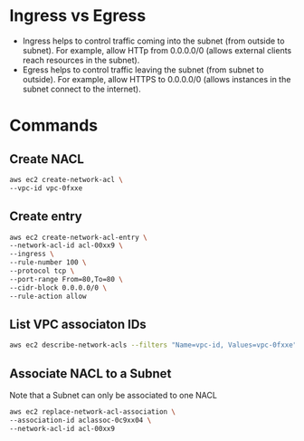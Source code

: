 # Ingress vs Egress
- Ingress helps to control traffic coming into the subnet (from outside to subnet). For example, allow HTTp from 0.0.0.0/0 (allows external clients reach resources in the subnet).
- Egress helps to control traffic leaving the subnet (from subnet to outside). For example, allow HTTPS to 0.0.0.0/0 (allows instances in the subnet connect to the internet).

# Commands

## Create NACL
```sh
aws ec2 create-network-acl \
--vpc-id vpc-0fxxe
```

## Create entry
```sh
aws ec2 create-network-acl-entry \
--network-acl-id acl-00xx9 \
--ingress \
--rule-number 100 \
--protocol tcp \
--port-range From=80,To=80 \
--cidr-block 0.0.0.0/0 \
--rule-action allow
```

## List VPC associaton IDs
```sh
aws ec2 describe-network-acls --filters "Name=vpc-id, Values=vpc-0fxxe"
```

## Associate NACL to a Subnet
Note that a Subnet can only be associated to one NACL

```sh
aws ec2 replace-network-acl-association \
--association-id aclassoc-0c9xx04 \
--network-acl-id acl-00xx9
```
